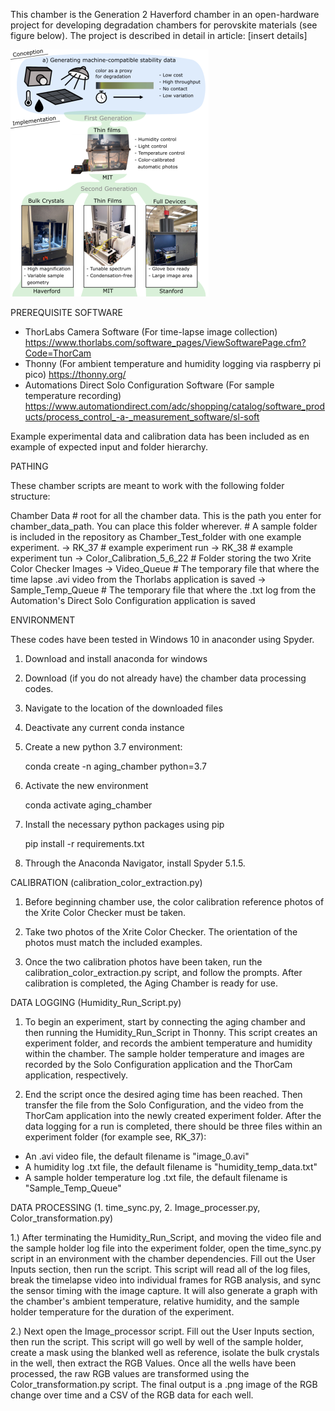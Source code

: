 This chamber is the Generation 2 Haverford chamber in an open-hardware project for developing degradation chambers for perovskite materials (see figure below). The project is described in detail in article: [insert details]

![Degradation chamber generations in the open-hardware project. This repository describes Haverford Gen. 2 chamber.](https://github.com/PV-Lab/hte_degradation_chamber/blob/main/Chamber_generations.png)



PREREQUISITE SOFTWARE
- ThorLabs Camera Software (For time-lapse image collection)
	https://www.thorlabs.com/software_pages/ViewSoftwarePage.cfm?Code=ThorCam
- Thonny (For ambient temperature and humidity logging via raspberry pi pico)
	https://thonny.org/
- Automations Direct Solo Configuration Software (For sample temperature recording)
	https://www.automationdirect.com/adc/shopping/catalog/software_products/process_control_-a-_measurement_software/sl-soft

Example experimental data and calibration data has been included as en example of expected input and folder hierarchy.


PATHING

These chamber scripts are meant to work with the following folder structure:

Chamber Data # root for all the chamber data. This is the path you enter for chamber_data_path. You can place this folder wherever. 
             # A sample folder is included in the repository as Chamber_Test_folder with one example experiment.
-> RK_37 # example experiment run
-> RK_38 # example experiment tun
-> Color_Calibration_5_6_22 # Folder storing the two Xrite Color Checker Images
-> Video_Queue # The temporary file that where the time lapse .avi video from the Thorlabs application is saved
-> Sample_Temp_Queue # The temporary file that where the .txt log from the Automation's Direct Solo Configuration application is saved

ENVIRONMENT

These codes have been tested in Windows 10 in anaconder using Spyder.

1) Download and install anaconda for windows

2) Download (if you do not already have) the chamber data processing codes.

3) Navigate to the location of the downloaded files

4) Deactivate any current conda instance

5) Create a new python 3.7 environment:

	conda create -n aging_chamber python=3.7

6) Activate the new environment

	conda activate aging_chamber

7) Install the necessary python packages using pip

	pip install -r requirements.txt

8) Through the Anaconda Navigator, install Spyder 5.1.5.

CALIBRATION (calibration_color_extraction.py)

1) Before beginning chamber use, the color calibration reference photos of the Xrite Color Checker must be taken.

2) Take two photos of the Xrite Color Checker. The orientation of the photos must match the included examples.

3) Once the two calibration photos have been taken, run the calibration_color_extraction.py script, and follow the prompts.
After calibration is completed, the Aging Chamber is ready for use.

DATA LOGGING (Humidity_Run_Script.py)

1) To begin an experiment, start by connecting the aging chamber and then running the Humidity_Run_Script in Thonny. This
script creates an experiment folder, and records the ambient temperature and humidity within the chamber. The sample holder
temperature and images are recorded by the Solo Configuration application and the ThorCam application, respectively. 

2) End the script once the desired aging time has been reached. Then transfer the file from the Solo Configuration, and the video
from the ThorCam application into the newly created experiment folder. After the data logging for a run is completed, there should
be three files within an experiment folder (for example see, RK_37): 
- An .avi video file, the default filename is "image_0.avi"
- A humidity log .txt file, the default filename is "humidity_temp_data.txt"
- A sample holder temperature log .txt file, the default filename is "Sample_Temp_Queue"

DATA PROCESSING (1. time_sync.py, 2. Image_processer.py, Color_transformation.py)

1.) After terminating the Humidity_Run_Script, and moving the video file and the sample holder log file into the experiment folder, open the 
time_sync.py script in an environment with the chamber dependencies. Fill out the User Inputs section, then run the script. This script will 
read all of the log files, break the timelapse video into individual frames for RGB analysis, and sync the sensor timing with the 
image capture. It will also generate a graph with the chamber's ambient temperature, relative humidity, and the sample holder temperature
for the duration of the experiment.

2.) Next open the Image_processor script. Fill out the User Inputs section, then run the script. This script will go well by well of the
sample holder, create a mask using the blanked well as reference, isolate the bulk crystals in the well, then extract the RGB Values.
Once all the wells have been processed, the raw RGB values are transformed using the Color_transformation.py script. The final output is
a .png image of the RGB change over time and a CSV of the RGB data for each well.